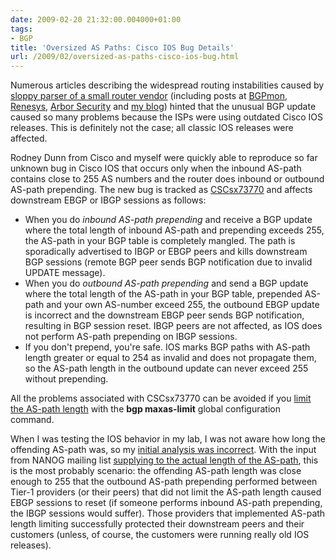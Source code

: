 ```yaml
---
date: 2009-02-20 21:32:00.004000+01:00
tags:
- BGP
title: 'Oversized AS Paths: Cisco IOS Bug Details'
url: /2009/02/oversized-as-paths-cisco-ios-bug.html
---
```

Numerous articles describing the widespread routing instabilities caused by [sloppy parser of a small router vendor](/2009/02/root-cause-analysis-oversized-as-paths.html) (including posts at [BGPmon](http://bgpmon.net/blog/?p=125), [Renesys](http://www.renesys.com/blog/2009/02/the-flap-heard-around-the-worl.shtml), [Arbor Security](http://asert.arbornetworks.com/2009/02/ahh-the-ease-of-introducing-global-routing-instability/) and [my blog](/2009/02/protect-your-network-with-bgp-maxas.html)) hinted that the unusual BGP update caused so many problems because the ISPs were using outdated Cisco IOS releases. This is definitely not the case; all classic IOS releases were affected.

Rodney Dunn from Cisco and myself were quickly able to reproduce so far unknown bug in Cisco IOS that occurs only when the inbound AS-path contains close to 255 AS numbers and the router does inbound or outbound AS-path prepending. The new bug is tracked as [CSCsx73770](http://www.merit.edu/mail.archives/nanog/msg15784.html) and affects downstream EBGP or IBGP sessions as follows:
<!--more-->
-   When you do *inbound AS-path prepending* and receive a BGP update where the total length of inbound AS-path and prepending exceeds 255, the AS-path in your BGP table is completely mangled. The path is sporadically advertised to IBGP or EBGP peers and kills downstream BGP sessions (remote BGP peer sends BGP notification due to invalid UPDATE message).
-   When you do *outbound AS-path prepending* and send a BGP update where the total length of the AS-path in your BGP table, prepended AS-path and your own AS-number exceed 255, the outbound EBGP update is incorrect and the downstream EBGP peer sends BGP notification, resulting in BGP session reset. IBGP peers are not affected, as IOS does not perform AS-path prepending on IBGP sessions.
-   If you don't prepend, you're safe. IOS marks BGP paths with AS-path length greater or equal to 254 as invalid and does not propagate them, so the AS-path length in the outbound update can never exceed 255 without prepending.

All the problems associated with CSCsx73770 can be avoided if you [limit the AS-path length](/2009/02/protect-your-network-with-bgp-maxas.html) with the **bgp maxas-limit** global configuration command.

When I was testing the IOS behavior in my lab, I was not aware how long the offending AS-path was, so my [initial analysis was incorrect](http://www.merit.edu/mail.archives/nanog/msg15530.html). With the input from NANOG mailing list [supplying to the actual length of the AS-path](http://www.merit.edu/mail.archives/nanog/msg15730.html), this is the most probably scenario: the offending AS-path length was close enough to 255 that the outbound AS-path prepending performed between Tier-1 providers (or their peers) that did not limit the AS-path length caused EBGP sessions to reset (if someone performs inbound AS-path prepending, the IBGP sessions would suffer). Those providers that implemented AS-path length limiting successfully protected their downstream peers and their customers (unless, of course, the customers were running really old IOS releases).
